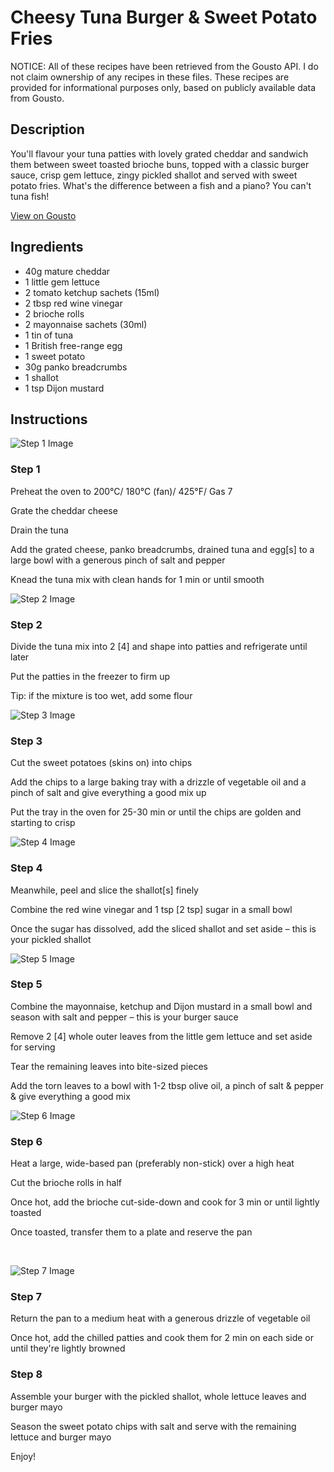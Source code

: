 # Cheesy Tuna Burger & Sweet Potato Fries

NOTICE: All of these recipes have been retrieved from the Gousto API. I do not claim ownership of any recipes in these files. These recipes are provided for informational purposes only, based on publicly available data from Gousto.

## Description

You'll flavour your tuna patties with lovely grated cheddar and sandwich them between sweet toasted brioche buns, topped with a  classic burger sauce, crisp gem lettuce, zingy pickled shallot and served with sweet potato fries. What's the difference between a fish and a piano? You can't tuna fish! 

[View on Gousto](https://www.gousto.co.uk/recipes/cookbook/cheesy-tuna-burger-sweet-potato-fries)

## Ingredients

- 40g mature cheddar 
- 1 little gem lettuce
- 2 tomato ketchup sachets (15ml)
- 2 tbsp red wine vinegar 
- 2 brioche rolls
- 2 mayonnaise sachets (30ml)
- 1 tin of tuna 
- 1 British free-range egg
- 1 sweet potato
- 30g panko breadcrumbs
- 1 shallot
- 1 tsp Dijon mustard 

## Instructions

![Step 1 Image](https://production-media.gousto.co.uk/cms/recipe-step-image/1144.-step-1-x200.jpg)

### Step 1

Preheat the oven to 200&deg;C/ 180&deg;C (fan)/ 425&deg;F/ Gas 7


Grate the cheddar cheese&nbsp;


Drain the&nbsp;tuna


Add the grated cheese, panko breadcrumbs, drained tuna and egg<span class="text-danger">[s]</span> to a large bowl with a generous pinch of salt and pepper&nbsp;


Knead&nbsp;the tuna mix with clean hands for 1 min or until smooth

![Step 2 Image](https://production-media.gousto.co.uk/cms/recipe-step-image/1144.-step-2-x200.jpg)

### Step 2

Divide the tuna mix into 2 <span class="text-danger">[4] </span>and shape<span class="text-danger">&nbsp;</span>into patties and refrigerate until later


Put the patties in the freezer to firm up


Tip: if the mixture is too wet, add some flour

![Step 3 Image](https://production-media.gousto.co.uk/cms/recipe-step-image/1144.-step-3-x200.jpg)

### Step 3

Cut the sweet potatoes (skins on) into chips


Add the chips to a large baking tray with a drizzle of vegetable oil and a pinch of salt&nbsp;and give everything a good mix up&nbsp;


Put the tray in the oven for 25-30 min or until the chips are golden and starting to crisp

![Step 4 Image](https://production-media.gousto.co.uk/cms/recipe-step-image/1144.-step-4-x200.jpg)

### Step 4

Meanwhile, peel and slice the shallot<span class="text-danger">[s]</span> finely


Combine the red wine vinegar and 1 tsp <span class="text-danger">[2 tsp]</span> sugar in a small bowl&nbsp;


Once the sugar has&nbsp;dissolved, add the sliced shallot and set aside &ndash; this is your pickled shallot

![Step 5 Image](https://production-media.gousto.co.uk/cms/recipe-step-image/1144.-step-5-x200.jpg)

### Step 5

Combine the mayonnaise, ketchup and Dijon mustard in a small bowl and season with salt and pepper&nbsp;&ndash; this is your burger&nbsp;sauce


Remove 2<span class="text-danger"> [4]</span>&nbsp;whole outer leaves from the little gem lettuce and set aside for serving


Tear the remaining leaves into bite-sized pieces


Add the torn leaves to a bowl with 1-2 tbsp olive oil, a pinch of&nbsp;salt&nbsp;&amp;&nbsp;pepper &amp;&nbsp;give everything a good mix&nbsp;

![Step 6 Image](https://production-media.gousto.co.uk/cms/recipe-step-image/1144.-step-6-x200.jpg)

### Step 6

Heat a large, wide-based pan (preferably non-stick) over a high heat


Cut the brioche rolls&nbsp;in half&nbsp;


Once&nbsp;hot, add the brioche cut-side-down and cook for 3 min or until lightly toasted&nbsp;


Once toasted, transfer them to a plate and reserve the pan


&nbsp;

![Step 7 Image](https://production-media.gousto.co.uk/cms/recipe-step-image/1144.-step-7-x200.jpg)

### Step 7

Return the pan to a medium heat with a generous drizzle of&nbsp;vegetable oil


Once hot, add the chilled&nbsp;patties and cook them for 2 min on each side or until they're lightly browned

### Step 8

Assemble your burger&nbsp;with the pickled shallot, whole lettuce leaves and burger mayo


Season the sweet potato chips with salt and serve with the&nbsp;remaining lettuce and burger mayo&nbsp;


Enjoy!

